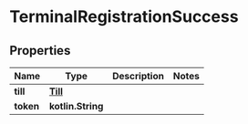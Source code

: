 
# TerminalRegistrationSuccess

## Properties
Name | Type | Description | Notes
------------ | ------------- | ------------- | -------------
**till** | [**Till**](Till.md) |  | 
**token** | **kotlin.String** |  | 



